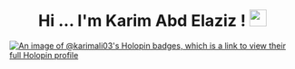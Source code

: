 
<h1 align="center">
  Hi ... I'm Karim Abd Elaziz !
  <img src="https://media.giphy.com/media/hvRJCLFzcasrR4ia7z/giphy.gif" width="30">
</h1>



[![An image of @karimali03's Holopin badges, which is a link to view their full Holopin profile](https://holopin.me/karimali03)](https://holopin.io/@karimali03)
